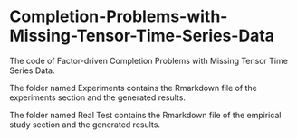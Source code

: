 # Completion-Problems-with-Missing-Tensor-Time-Series-Data
The code of Factor-driven Completion Problems with Missing Tensor Time Series Data.

The folder named Experiments contains the Rmarkdown file of the experiments section and the generated results. 

The folder named Real Test contains the Rmarkdown file of the empirical study section and the generated results.
